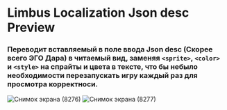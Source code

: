 # Limbus Localization Json desc Preview
### Переводит вставляемый в поле ввода Json desc (Скорее всего ЭГО Дара) в читаемый вид, заменяя `<sprite>`, `<color>` и `<style>` на спрайты и цвета в тексте, что бы небыло необходимости перезапускать игру каждый раз для просмотра корректноси.

![Снимок экрана (8276)](https://github.com/user-attachments/assets/71c1f2a0-824a-4d45-b9ed-a617b628366e)
![Снимок экрана (8277)](https://github.com/user-attachments/assets/d7eabe29-37b9-499c-8f5a-ebc2254a2217)
